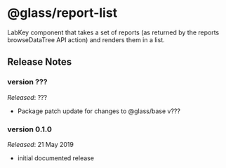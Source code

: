 # @glass/report-list

LabKey component that takes a set of reports (as returned by the reports browseDataTree API action) and renders them in
a list.

## Release Notes ##

### version ???
*Released*: ???
* Package patch update for changes to @glass/base v???

### version 0.1.0
*Released*: 21 May 2019
* initial documented release

